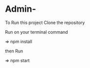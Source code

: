 # Admin-



To  Run this project Clone the repository 



Run on your terminal command


=> npm install


then Run 


=> npm start
